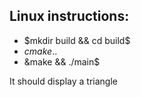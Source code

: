 ## Linux instructions:
- $mkdir build && cd build$
- $cmake ..$
- &make && ./main$

It should display a triangle
